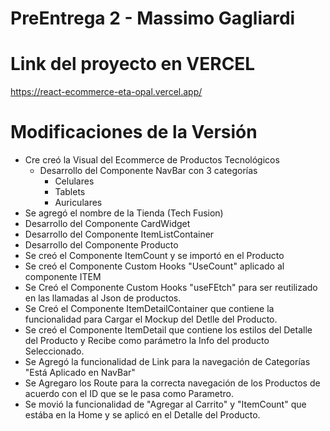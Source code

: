 # PreEntrega 2 - Massimo Gagliardi

# Link del proyecto en VERCEL
https://react-ecommerce-eta-opal.vercel.app/

# Modificaciones de la Versión

+ Cre creó la Visual del Ecommerce de Productos Tecnológicos
  + Desarrollo del Componente NavBar con 3 categorías
      -   Celulares
      -   Tablets
      -   Auriculares
+ Se agregó el nombre de la Tienda (Tech Fusion)
+ Desarrollo del Componente CardWidget
+ Desarrollo del Componente ItemListContainer
+ Desarrollo del Componente Producto
+ Se creó el Componente ItemCount y se importó en el Producto
+ Se creó el Componente Custom Hooks "UseCount" aplicado al componente ITEM
+ Se Creó el Componente Custom Hooks "useFEtch" para ser reutilizado en las llamadas al Json de productos.
+ Se Creó el Componente ItemDetailContainer que contiene la funcionalidad para Cargar el Mockup del Detlle del Producto.
+ Se creó el Componente ItemDetail que contiene los estilos del Detalle del Producto y Recibe como parámetro la Info del producto Seleccionado.
+ Se Agregó la funcionalidad de Link para la navegación de Categorías "Está Aplicado en NavBar"
+ Se Agregaro los Route para la correcta navegación de los Productos de acuerdo con el ID que se le pasa como Parametro.
+ Se movió la funcionalidad de "Agregar al Carrito" y "ItemCount" que estába en la Home y se aplicó en el Detalle del Producto.

      
